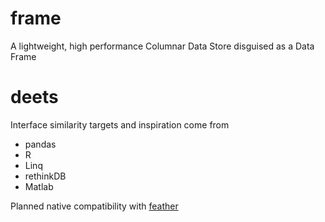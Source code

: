 # frame

A lightweight, high performance Columnar Data Store disguised as a Data Frame

# deets

Interface similarity targets and inspiration come from

* pandas
* R
* Linq
* rethinkDB
* Matlab

Planned native compatibility with [feather](https://github.com/wesm/feather)
